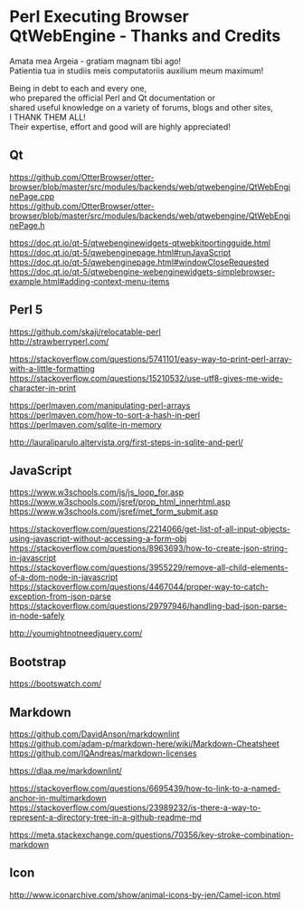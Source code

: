 # Perl Executing Browser QtWebEngine - Thanks and Credits

Amata mea Argeia - gratiam magnam tibi ago!  
Patientia tua in studiis meis computatoriis auxilium meum maximum!  

Being in debt to each and every one,  
who prepared the official Perl and Qt documentation or  
shared useful knowledge on a variety of forums, blogs and other sites,  
I THANK THEM ALL!  
Their expertise, effort and good will are highly appreciated!  

## Qt

https://github.com/OtterBrowser/otter-browser/blob/master/src/modules/backends/web/qtwebengine/QtWebEnginePage.cpp  
https://github.com/OtterBrowser/otter-browser/blob/master/src/modules/backends/web/qtwebengine/QtWebEnginePage.h  

https://doc.qt.io/qt-5/qtwebenginewidgets-qtwebkitportingguide.html  
https://doc.qt.io/qt-5/qwebenginepage.html#runJavaScript  
https://doc.qt.io/qt-5/qwebenginepage.html#windowCloseRequested  
https://doc.qt.io/qt-5/qtwebengine-webenginewidgets-simplebrowser-example.html#adding-context-menu-items  

## Perl 5

https://github.com/skaji/relocatable-perl  
http://strawberryperl.com/  

https://stackoverflow.com/questions/5741101/easy-way-to-print-perl-array-with-a-little-formatting  
https://stackoverflow.com/questions/15210532/use-utf8-gives-me-wide-character-in-print  

https://perlmaven.com/manipulating-perl-arrays  
https://perlmaven.com/how-to-sort-a-hash-in-perl  
https://perlmaven.com/sqlite-in-memory  

http://lauraliparulo.altervista.org/first-steps-in-sqlite-and-perl/  

## JavaScript

https://www.w3schools.com/js/js_loop_for.asp  
https://www.w3schools.com/jsref/prop_html_innerhtml.asp  
https://www.w3schools.com/jsref/met_form_submit.asp  

https://stackoverflow.com/questions/2214066/get-list-of-all-input-objects-using-javascript-without-accessing-a-form-obj  
https://stackoverflow.com/questions/8963693/how-to-create-json-string-in-javascript  
https://stackoverflow.com/questions/3955229/remove-all-child-elements-of-a-dom-node-in-javascript  
https://stackoverflow.com/questions/4467044/proper-way-to-catch-exception-from-json-parse  
https://stackoverflow.com/questions/29797946/handling-bad-json-parse-in-node-safely  

http://youmightnotneedjquery.com/  

## Bootstrap

https://bootswatch.com/  

## Markdown

https://github.com/DavidAnson/markdownlint  
https://github.com/adam-p/markdown-here/wiki/Markdown-Cheatsheet  
https://github.com/IQAndreas/markdown-licenses  

https://dlaa.me/markdownlint/  

https://stackoverflow.com/questions/6695439/how-to-link-to-a-named-anchor-in-multimarkdown  
https://stackoverflow.com/questions/23989232/is-there-a-way-to-represent-a-directory-tree-in-a-github-readme-md  

https://meta.stackexchange.com/questions/70356/key-stroke-combination-markdown  

## Icon

http://www.iconarchive.com/show/animal-icons-by-jen/Camel-icon.html  

